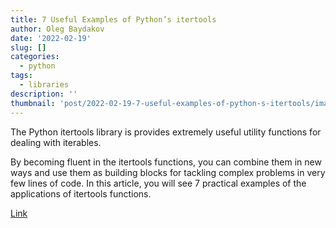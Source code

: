 ```yaml
---
title: 7 Useful Examples of Python’s itertools
author: Oleg Baydakov
date: '2022-02-19'
slug: []
categories:
  - python
tags:
  - libraries
description: ''
thumbnail: 'post/2022-02-19-7-useful-examples-of-python-s-itertools/images/image.jpg'
---
```

The Python itertools library is provides extremely useful utility functions for dealing with iterables. 

By becoming fluent in the itertools functions, you can combine them in new ways and use them as building blocks for tackling complex problems in very few lines of code. In this article, you will see 7 practical examples of the applications of itertools functions.

[Link](https://towardsdatascience.com/7-useful-examples-of-pythons-itertools-e561dc9f15ca)
